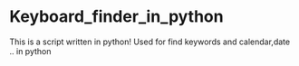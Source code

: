 # Keyboard_finder_in_python
This is a script written in python! Used for find keywords and calendar,date .. in python 
